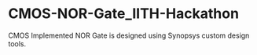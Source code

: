# CMOS-NOR-Gate_IITH-Hackathon
CMOS Implemented NOR Gate is designed using Synopsys custom design tools.
